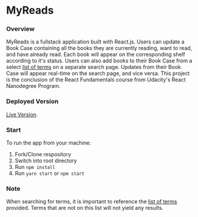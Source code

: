 # MyReads

### Overview

MyReads is a fullstack application built with React.js. Users can update a Book Case containing all the books they are currently reading, want to read, and have already read. Each book will appear on the corresponding shelf according to it's status. Users can also add books to their Book Case from a select [list of terms](https://github.com/udacity/reactnd-project-myreads-starter/blob/master/SEARCH_TERMS.md) on a separate search page. Updates from their Book Case will appear real-time on the search page, and vice versa. This project is the conclusion of the React Fundamentals course from Udacity's React Nanodegree Program.

### Deployed Version

[Live Version](#).

### Start

To run the app from your machine:

1.  Fork/Clone respository
2.  Switch into root directory
3.  Run `npm install`
4.  Run `yarn start` or `npm start`

### Note

When searching for terms, it is important to reference the [list of terms](https://github.com/udacity/reactnd-project-myreads-starter/blob/master/SEARCH_TERMS.md) provided. Terms that are not on this list will not yield any results.
